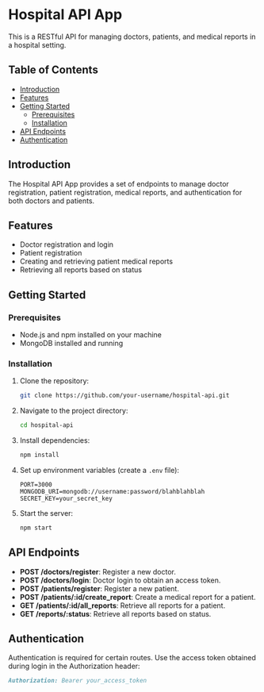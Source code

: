 # Hospital API App

This is a RESTful API for managing doctors, patients, and medical reports in a hospital setting.

## Table of Contents

- [Introduction](#introduction)
- [Features](#features)
- [Getting Started](#getting-started)
  - [Prerequisites](#prerequisites)
  - [Installation](#installation)
- [API Endpoints](#api-endpoints)
- [Authentication](#authentication)
## Introduction

The Hospital API App provides a set of endpoints to manage doctor registration, patient registration, medical reports, and authentication for both doctors and patients.

## Features

- Doctor registration and login
- Patient registration
- Creating and retrieving patient medical reports
- Retrieving all reports based on status

## Getting Started

### Prerequisites

- Node.js and npm installed on your machine
- MongoDB installed and running

### Installation

1. Clone the repository:

    ```bash
    git clone https://github.com/your-username/hospital-api.git
    ```

2. Navigate to the project directory:

    ```bash
    cd hospital-api
    ```

3. Install dependencies:

    ```bash
    npm install
    ```

4. Set up environment variables (create a `.env` file):

    ```env
    PORT=3000
    MONGODB_URI=mongodb://username:password/blahblahblah
    SECRET_KEY=your_secret_key
    ```

5. Start the server:

    ```bash
    npm start
    ```

## API Endpoints

- **POST /doctors/register**: Register a new doctor.
- **POST /doctors/login**: Doctor login to obtain an access token.
- **POST /patients/register**: Register a new patient.
- **POST /patients/:id/create_report**: Create a medical report for a patient.
- **GET /patients/:id/all_reports**: Retrieve all reports for a patient.
- **GET /reports/:status**: Retrieve all reports based on status.

## Authentication

Authentication is required for certain routes. Use the access token obtained during login in the Authorization header:

```markdown
Authorization: Bearer your_access_token
